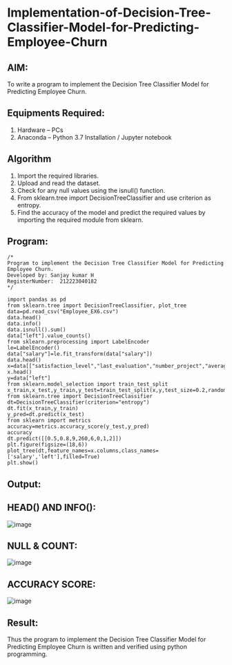 # Implementation-of-Decision-Tree-Classifier-Model-for-Predicting-Employee-Churn

## AIM:
To write a program to implement the Decision Tree Classifier Model for Predicting Employee Churn.

## Equipments Required:
1. Hardware – PCs
2. Anaconda – Python 3.7 Installation / Jupyter notebook

## Algorithm
1. Import the required libraries.
2. Upload and read the dataset.
3. Check for any null values using the isnull() function.
4. From sklearn.tree import DecisionTreeClassifier and use criterion as entropy.
5. Find the accuracy of the model and predict the required values by importing the required module from sklearn.
 

## Program:
```
/*
Program to implement the Decision Tree Classifier Model for Predicting Employee Churn.
Developed by: Sanjay kumar H
RegisterNumber:  212223040182
*/
```
~~~
import pandas as pd
from sklearn.tree import DecisionTreeClassifier, plot_tree
data=pd.read_csv("Employee_EX6.csv")
data.head()
data.info()
data.isnull().sum()
data["left"].value_counts()
from sklearn.preprocessing import LabelEncoder
le=LabelEncoder()
data["salary"]=le.fit_transform(data["salary"])
data.head()
x=data[["satisfaction_level","last_evaluation","number_project","average_montly_hours","time_spend_company","Work_accident","promotion_last_5years","salary"]]
x.head()
y=data["left"]
from sklearn.model_selection import train_test_split
x_train,x_test,y_train,y_test=train_test_split(x,y,test_size=0.2,random_state=100)
from sklearn.tree import DecisionTreeClassifier
dt=DecisionTreeClassifier(criterion="entropy")
dt.fit(x_train,y_train)
y_pred=dt.predict(x_test)
from sklearn import metrics
accuracy=metrics.accuracy_score(y_test,y_pred)
accuracy
dt.predict([[0.5,0.8,9,260,6,0,1,2]])
plt.figure(figsize=(18,6))
plot_tree(dt,feature_names=x.columns,class_names=['salary','left'],filled=True)
plt.show()
~~~

## Output:
## HEAD() AND INFO():
![image](https://github.com/RakshithaK11/Implementation-of-Decision-Tree-Classifier-Model-for-Predicting-Employee-Churn/assets/139336455/1132d426-e31c-42f9-9b00-19d4e1243f74)
## NULL & COUNT:
![image](https://github.com/RakshithaK11/Implementation-of-Decision-Tree-Classifier-Model-for-Predicting-Employee-Churn/assets/139336455/cbc2f4ca-be69-48c5-8501-86f7cbe26a28)

## ACCURACY SCORE:
![image](https://github.com/RakshithaK11/Implementation-of-Decision-Tree-Classifier-Model-for-Predicting-Employee-Churn/assets/139336455/0ace7f54-8162-4a9d-ad11-a7b0f3d657c7)



## Result:
Thus the program to implement the  Decision Tree Classifier Model for Predicting Employee Churn is written and verified using python programming.
